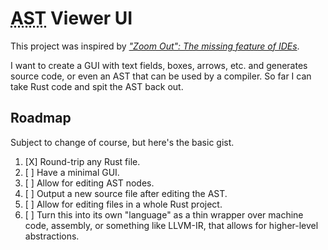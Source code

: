 # <abbr title="Abstract Syntax Tree">AST</abbr> Viewer UI

This project was inspired by [*"Zoom Out": The missing feature of IDEs*](https://medium.com/source-and-buggy/zoom-out-the-missing-feature-of-ides-f32d0f36f392).

I want to create a GUI with text fields, boxes, arrows, etc. and generates
source code, or even an AST that can be used by a compiler. So far I can take
Rust code and spit the AST back out.

## Roadmap

Subject to change of course, but here's the basic gist.

1. [X] Round-trip any Rust file.
1. [ ] Have a minimal GUI.
1. [ ] Allow for editing AST nodes.
1. [ ] Output a new source file after editing the AST.
1. [ ] Allow for editing files in a whole Rust project.
1. [ ] Turn this into its own "language" as a thin wrapper over machine code,
       assembly, or something like LLVM-IR, that allows for higher-level
       abstractions.
